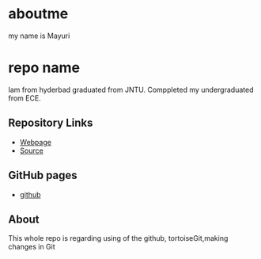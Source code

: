 # aboutme
my name is Mayuri
# repo name 
Iam from hyderbad graduated from JNTU. Comppleted my undergraduated from ECE.
## Repository Links
- [Webpage](https://profcase.github.io/working-with-markdown/ "Working With Markdown Webpage")
- [Source](https://github.com/profcase/working-with-markdown "Working With Markdown Source")
## GitHub pages
- [github](https://vijayarajamayuri.github.io/aboutme/ "github pages")
## About
This whole repo is regarding using of the github, tortoiseGit,making changes in Git

